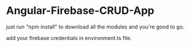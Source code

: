# Angular-Firebase-CRUD-App

just run "npm install" to download all the modules and you're good to go.

add your firebase credentials in environment.ts file.
